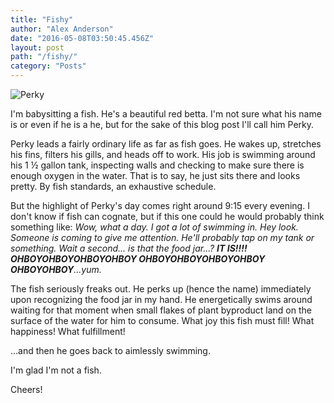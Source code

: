 ```yaml
---
title: "Fishy"
author: "Alex Anderson"
date: "2016-05-08T03:50:45.456Z"
layout: post
path: "/fishy/"
category: "Posts"
---
```


![Perky](https://s3-us-west-2.amazonaws.com/ralex93/blog/images/5GgbpWo2P6v2SDjLp-undefined)

I'm babysitting a fish. He's a beautiful red betta. I'm not sure what his name is or even if he is a he, but for the sake of this blog post I'll call him Perky.

Perky leads a fairly ordinary life as far as fish goes. He wakes up, stretches his fins, filters his gills, and heads off to work. His job is swimming around his 1 ½ gallon tank, inspecting walls and checking to make sure there is enough oxygen in the water. That is to say, he just sits there and looks pretty. By fish standards, an exhaustive schedule.

But the highlight of Perky's day comes right around 9:15 every evening. I don't know if fish can cognate, but if this one could he would probably think something like: *Wow, what a day. I got a lot of swimming in. Hey look. Someone is coming to give me attention. He'll probably tap on my tank or something. Wait a second... is that the food jar...? **IT IS!!!! OHBOYOHBOYOHBOYOHBOY OHBOYOHBOYOHBOYOHBOY OHBOYOHBOY**...yum.*

The fish seriously freaks out. He perks up (hence the name) immediately upon recognizing the food jar in my hand. He energetically swims around waiting for that moment when small flakes of plant byproduct land on the surface of the water for him to consume. What joy this fish must fill! What happiness! What fulfillment!

...and then he goes back to aimlessly swimming.

I'm glad I'm not a fish.

Cheers!